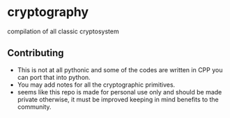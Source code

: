 # cryptography
compilation of all classic cryptosystem 


## Contributing
* This is not at all pythonic and some of the codes are written in CPP you can port that into python. 
* You may add notes for all the cryptographic primitives.
* seems like this repo is made for personal use only and should be made private otherwise, it must be improved keeping in mind benefits to the community.
